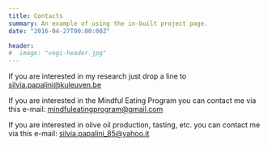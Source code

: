 ```yaml
---
title: Contacts
summary: An example of using the in-built project page.
date: "2016-04-27T00:00:00Z"

header:
#  image: "vegi-header.jpg"
---
```


If you are interested in my research just drop a line to silvia.papalini@kuleuven.be

If you are interested in the Mindful Eating Program you can contact me via this e-mail: mindfuleatingprogram@gmail.com

If you are interested in olive oil production, tasting, etc. you can contact me via this e-mail: silvia.papalini_85@yahoo.it 
